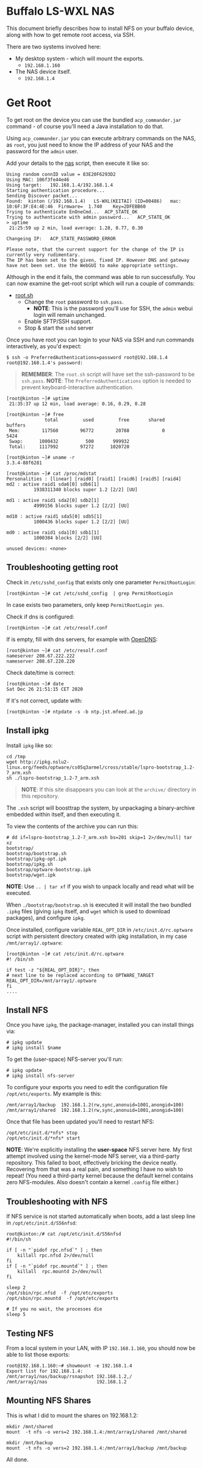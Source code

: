 # Buffalo LS-WXL NAS

This document briefly describes how to install NFS on your buffalo device,
along with how to get remote root access, via SSH.

There are two systems involved here:

* My desktop system - which will mount the exports.
  * `192.168.1.160`
* The NAS device itself.
  * `192.168.1.4`


# Get Root

To get root on the device you can use the bundled `acp_commander.jar` command - of course you'll need a Java installation to do that.

Using `acp_commander.jar` you can execute arbitrary commands on the NAS, as `root`,  you just need to know the IP address of your NAS and the password for the `admin` user.

Add your details to the [nas](nas) script, then execute it like so:

    Using random connID value = 83E20F6293D2
    Using MAC: 106f3fe44e46
    Using target:	192.168.1.4/192.168.1.4
    Starting authentication procedure...
    Sending Discover packet...	
    Found:	kinton (/192.168.1.4) 	LS-WXL(KEITAI) (ID=00486) 	mac:     10:6F:3F:E4:4E:46	Firmware=  1.740	Key=2DFEBB60
    Trying to authenticate EnOneCmd...	ACP_STATE_OK
    Trying to authenticate with admin password...	ACP_STATE_OK
    > uptime
     21:25:59 up 2 min, load average: 1.28, 0.77, 0.30

    Changeing IP:	ACP_STATE_PASSWORD_ERROR

    Please note, that the current support for the change of the IP is currently very rudimentary.
    The IP has been set to the given, fixed IP. However DNS and gateway have not been set. Use the WebGUI to make appropriate settings.

Although in the end it fails, the command was able to run successfully. You can now examine the get-root script which will run a couple of commands:

* [root.sh](root.sh)
  * Change the `root` password to `ssh.pass`.
    * **NOTE**: This is the password you'll use for SSH, the `admin` webui login will remain unchanged.
  * Enable SFTP/SSH support.
  * Stop & start the `sshd` server


Once you have root you can login to your NAS via SSH and run commands
interactively, as you'd expect:

    $ ssh -o PreferredAuthentications=password root@192.168.1.4
    root@192.168.1.4's password:

>**REMEMBER**: The `root.sh` script will have set the ssh-password to be `ssh.pass`.
>**NOTE**: The `PreferredAuthentications` option is needed to prevent keyboard-interactive authentication. 

    [root@kinton ~]# uptime
     21:35:37 up 12 min, load average: 0.16, 0.29, 0.28

    [root@kinton ~]# free
                  total         used         free       shared      buffers
     Mem:        117560        96772        20788            0         5424
     Swap:      1000432          500       999932
     Total:     1117992        97272      1020720

    [root@kinton ~]# uname -r
    3.3.4-88f6281

    [root@kinton ~]# cat /proc/mdstat
    Personalities : [linear] [raid0] [raid1] [raid6] [raid5] [raid4] 
    md2 : active raid1 sda6[0] sdb6[1]
              1938311340 blocks super 1.2 [2/2] [UU]
      
    md1 : active raid1 sda2[0] sdb2[1]
              4999156 blocks super 1.2 [2/2] [UU]
      
    md10 : active raid1 sda5[0] sdb5[1]
              1000436 blocks super 1.2 [2/2] [UU]
      
    md0 : active raid1 sda1[0] sdb1[1]
              1000384 blocks [2/2] [UU]
      
    unused devices: <none>


## Troubleshooting getting root

Check in `/etc/sshd_config` that exists only one parameter `PermitRootLogin`:

    [root@kinton ~]# cat /etc/sshd_config  | grep PermitRootLogin

In case exists two parameters, only keep `PermitRootLogin yes`.

Check if dns is configured:

    [root@kinton ~]# cat /etc/resolf.conf

If is empty, fill with dns servers, for example with [OpenDNS](https://www.opendns.com/):

    [root@kinton ~]# cat /etc/resolf.conf
    nameserver 208.67.222.222
    nameserver 208.67.220.220

Check date/time is correct:

    [root@kinton ~]# date
    Sat Dec 26 21:51:15 CET 2020

If it's not correct, update with:

    [root@kinton ~]# ntpdate -s -b ntp.jst.mfeed.ad.jp


## Install ipkg

Install `ipkg` like so:

    cd /tmp
    wget http://ipkg.nslu2-linux.org/feeds/optware/cs05q3armel/cross/stable/lspro-bootstrap_1.2-7_arm.xsh
    sh ./lspro-bootstrap_1.2-7_arm.xsh

> **NOTE**: If this site disappears you can look at the `archive/` directory in this repository.

The `.xsh` script will boosttrap the system, by unpackaging a binary-archive embedded within itself, and then executing it.

To view the contents of the archive you can run this:

    # dd if=lspro-bootstrap_1.2-7_arm.xsh bs=201 skip=1 2>/dev/null| tar xz
    bootstrap/
    bootstrap/bootstrap.sh
    bootstrap/ipkg-opt.ipk
    bootstrap/ipkg.sh
    bootstrap/optware-bootstrap.ipk
    bootstrap/wget.ipk

**NOTE**: Use `.. | tar xf` if you wish to unpack locally and read what will be executed.

When `./bootstrap/bootstrap.sh` is executed it will install the two bundled `.ipkg` files (giving `ipkg` itself, and `wget` which is used to download packages), and configure `ipkg`.

Once installed, configure variable `REAL_OPT_DIR` in `/etc/init.d/rc.optware` script with persistent directory created with ipkg installation, in my case `/mnt/array1/.optware`:

    [root@kinton ~]# cat /etc/init.d/rc.optware
    #! /bin/sh

    if test -z "${REAL_OPT_DIR}"; then
    # next line to be replaced according to OPTWARE_TARGET
    REAL_OPT_DIR=/mnt/array1/.optware
    fi
    ....

## Install NFS

Once you have `ipkg`, the package-manager, installed you can install things via:

    # ipkg update
    # ipkg install $name

To get the (user-space) NFS-server you'll run:

    # ipkg update
    # ipkg install nfs-server

To configure your exports you need to edit the configuration file
`/opt/etc/exports`.  My example is this:

    /mnt/array1/backup	192.168.1.2(rw,sync,anonuid=1001,anongid=100)
    /mnt/array1/shared	192.168.1.2(rw,sync,anonuid=1001,anongid=100)

Once that file has been updated you'll need to restart NFS:

    /opt/etc/init.d/*nfs* stop
    /opt/etc/init.d/*nfs* start

**NOTE**: We're explicitly installing the __user-space__ NFS server here.  My first attempt involved using the kernel-mode NFS server, via a third-party repository.  This failed to boot, effectively bricking the device neatly.  Recovering from that was a real pain, and something I have no wish to repeat!  (You need a third-party kernel because the default kernel contains zero NFS-modules.  Also doesn't contain a kernel `.config` file either.)

## Troubleshooting with NFS

If NFS service is not started automatically when boots, add a last sleep line in `/opt/etc/init.d/S56nfsd`:

    root@kinton:/# cat /opt/etc/init.d/S56nfsd 
    #!/bin/sh

    if [ -n "`pidof rpc.nfsd`" ] ; then
        killall rpc.nfsd 2>/dev/null
    fi
    if [ -n "`pidof rpc.mountd`" ] ; then
        killall  rpc.mountd 2>/dev/null
    fi

    sleep 2
    /opt/sbin/rpc.nfsd  -f /opt/etc/exports
    /opt/sbin/rpc.mountd  -f /opt/etc/exports

    # If you no wait, the processes die
    sleep 5

## Testing NFS

From a local system in your LAN, with IP `192.168.1.160`, you should now
be able to list those exports:

    root@192.168.1.160:~# showmount -e 192.168.1.4
    Export list for 192.168.1.4:
    /mnt/array1/nas/backup/rsnapshot 192.168.1.2,/
    /mnt/array1/nas                  192.168.1.2

## Mounting NFS Shares

This is what I did to mount the shares on 192.168.1.2:

    mkdir /mnt/shared
    mount  -t nfs -o vers=2 192.168.1.4:/mnt/array1/shared /mnt/shared

    mkdir /mnt/backup
    mount  -t nfs -o vers=2 192.168.1.4:/mnt/array1/backup /mnt/backup

All done.

